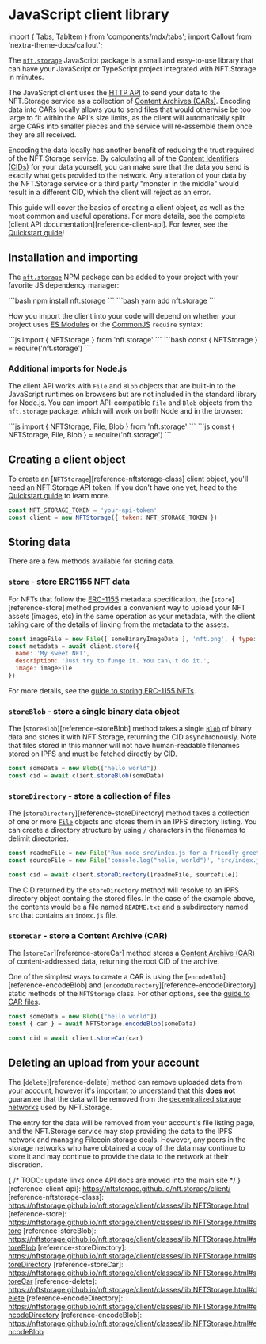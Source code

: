 # JavaScript client library

import { Tabs, TabItem } from 'components/mdx/tabs';
import Callout from 'nextra-theme-docs/callout';

The [`nft.storage`][npm-package] JavaScript package is a small and easy-to-use library that can have your JavaScript or TypeScript project integrated with NFT.Storage in minutes.

The JavaScript client uses the [HTTP API][reference-http-api] to send your data to the NFT.Storage service as a collection of [Content Archives (CARs)][concepts-car]. Encoding data into CARs locally allows you to send files that would otherwise be too large to fit within the API's size limits, as the client will automatically split large CARs into smaller pieces and the service will re-assemble them once they are all received. 

Encoding the data locally has another benefit of reducing the trust required of the NFT.Storage service. By calculating all of the [Content Identifiers (CIDs)][concepts-cid] for your data yourself, you can make sure that the data you send is exactly what gets provided to the network. Any alteration of your data by the NFT.Storage service or a third party "monster in the middle" would result in a different CID, which the client will reject as an error.

This guide will cover the basics of creating a client object, as well as the most common and useful operations. For more details, see the complete [client API documentation][reference-client-api]. For fewer, see the [Quickstart guide][quickstart]!

## Installation and importing

The [`nft.storage`][npm-package] NPM package can be added to your project with your favorite JS dependency manager:

<Tabs>
<TabItem value="npm" label="NPM">
  ```bash
  npm install nft.storage
  ```
</TabItem>
<TabItem value="yarn" label="Yarn">
  ```bash
  yarn add nft.storage
  ```
</TabItem>
</Tabs>

How you import the client into your code will depend on whether your project uses [ES Modules](https://developer.mozilla.org/en-US/docs/Web/JavaScript/Guide/Modules) or the [CommonJS](https://en.wikipedia.org/wiki/CommonJS) `require` syntax:

<Tabs>
<TabItem value="esm" label="ES Modules (import)">
  ```js
  import { NFTStorage } from 'nft.storage'
  ```
</TabItem>
<TabItem value="commonjs" label="CommonJS (require)">
  ```bash
  const { NFTStorage } = require('nft.storage')
  ```
</TabItem>
</Tabs>


### Additional imports for Node.js

The client API works with `File` and `Blob` objects that are built-in to the JavaScript runtimes on browsers but are not included in the standard library for Node.js. You can import API-compatible `File` and `Blob` objects from the `nft.storage` package, which will work on both Node and in the browser:

<Tabs>
<TabItem value="esm" label="ES Modules (import)">
```js
import { NFTStorage, File, Blob } from 'nft.storage'
```
</TabItem>
<TabItem value="commonjs" label="CommonJS (require)">
```js
const { NFTStorage, File, Blob } = require('nft.storage')
```
</TabItem>
</Tabs>

## Creating a client object

To create an [`NFTStorage`][reference-nftstorage-class] client object, you'll need an NFT.Storage API token. If you don't have one yet,
head to the [Quickstart guide][quickstart] to learn more.

```js
const NFT_STORAGE_TOKEN = 'your-api-token'
const client = new NFTStorage({ token: NFT_STORAGE_TOKEN })
```

## Storing data

There are a few methods available for storing data. 

### `store` - store ERC1155 NFT data

For NFTs that follow the [ERC-1155][erc-1155] metadata specification, the [`store`][reference-store] method provides a convenient way to upload your NFT assets (images, etc) in the same operation as your metadata, with the client taking care of the details of linking from the metadata to the assets.

```js
const imageFile = new File([ someBinaryImageData ], 'nft.png', { type: 'image/png' })
const metadata = await client.store({
  name: 'My sweet NFT',
  description: 'Just try to funge it. You can\'t do it.',
  image: imageFile
})
```

For more details, see the [guide to storing ERC-1155 NFTs][howto-erc1155].

### `storeBlob` - store a single binary data object

The [`storeBlob`][reference-storeBlob]  method takes a single [`Blob`][mdn-blob] of binary data and stores it with NFT.Storage, returning the CID asynchronously. Note that files stored in this manner will not have human-readable filenames stored on IPFS and must be fetched directly by CID.

```js
const someData = new Blob(["hello world"])
const cid = await client.storeBlob(someData)
```

### `storeDirectory` - store a collection of files

The [`storeDirectory`][reference-storeDirectory] method takes a collection of one or more [`File`][mdn-file] objects and stores them in an IPFS directory listing. You can create a directory structure by using `/` characters in the filenames to delimit directories.

```js
const readmeFile = new File('Run node src/index.js for a friendly greeting.', 'README.txt', { type: 'text/plain' })
const sourceFile = new File('console.log("hello, world")', 'src/index.js', { type: 'text/javascript' })

const cid = await client.storeDirectory([readmeFile, sourcefile])
```

The CID returned by the `storeDirectory` method will resolve to an IPFS directory object containg the stored files. In the case of the example above, the contents would be a file named `README.txt` and a subdirectory named `src` that contains an `index.js` file.

### `storeCar` - store a Content Archive (CAR)

The [`storeCar`][reference-storeCar] method stores a [Content Archive (CAR)][concepts-car] of content-addressed data, returning the root CID of the archive.

One of the simplest ways to create a CAR is using the [`encodeBlob`][reference-encodeBlob] and [`encodeDirectory`][reference-encodeDirectory] static methods of the `NFTStorage` class. For other options, see the [guide to CAR files][concepts-car].

```js
const someData = new Blob(["hello world"])
const { car } = await NFTStorage.encodeBlob(someData)

const cid = await client.storeCar(car)
```

## Deleting an upload from your account

The [`delete`][reference-delete] method can remove uploaded data from your account, however it's important to understand that this **does not** guarantee that the data will be removed from the [decentralized storage networks][concepts-decentralized-storage] used by NFT.Storage. 

The entry for the data will be removed from your account's file listing page, and the NFT.Storage service may stop providing the data to the IPFS network and managing Filecoin storage deals. However, any peers in the storage networks who have obtained a copy of the data may continue to store it and may continue to provide the data to the network at their discretion.

[quickstart]: /docs/
[reference-http-api]: /api-docs/
[concepts-car]: /docs/concepts/car-files/
[concepts-decentralized-storage]: /docs/concepts/decentralized-storage/
[concepts-cid]: https://docs.ipfs.io/concepts/content-addressing/
[howto-erc1155]: /docs/how-to/mint-erc-1155/


{ /* TODO: update links once API docs are moved into the main site */ }
[reference-client-api]: https://nftstorage.github.io/nft.storage/client/
[reference-nftstorage-class]: https://nftstorage.github.io/nft.storage/client/classes/lib.NFTStorage.html
[reference-store]: https://nftstorage.github.io/nft.storage/client/classes/lib.NFTStorage.html#store
[reference-storeBlob]: https://nftstorage.github.io/nft.storage/client/classes/lib.NFTStorage.html#storeBlob
[reference-storeDirectory]: https://nftstorage.github.io/nft.storage/client/classes/lib.NFTStorage.html#storeDirectory
[reference-storeCar]: https://nftstorage.github.io/nft.storage/client/classes/lib.NFTStorage.html#storeCar
[reference-delete]: https://nftstorage.github.io/nft.storage/client/classes/lib.NFTStorage.html#delete
[reference-encodeDirectory]: https://nftstorage.github.io/nft.storage/client/classes/lib.NFTStorage.html#encodeDirectory
[reference-encodeBlob]: https://nftstorage.github.io/nft.storage/client/classes/lib.NFTStorage.html#encodeBlob

[npm-package]: https://npmjs.com/package/nft.storage
[mdn-blob]: https://developer.mozilla.org/en-US/docs/Web/API/Blob
[mdn-file]: https://developer.mozilla.org/en-US/docs/Web/API/File
[erc-1155]: https://eips.ethereum.org/EIPS/eip-1155
